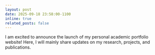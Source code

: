 ```yaml
---
layout: post
date: 2025-09-18 23:58:00-1100
inline: true
related_posts: false
---
```


I am excited to announce the launch of my personal academic portfolio website! Here, I will mainly share updates on my research, projects, and publications.
